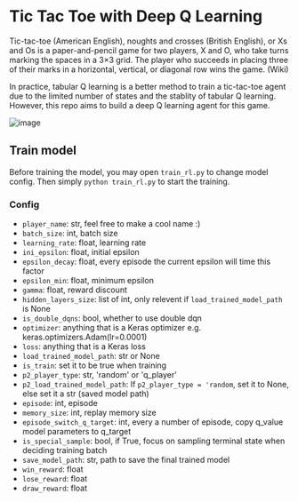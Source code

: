 # Tic Tac Toe with Deep Q Learning

Tic-tac-toe (American English), noughts and crosses (British English), or Xs and Os is a paper-and-pencil game for two players, X and O, who take turns marking the spaces in a 3×3 grid. The player who succeeds in placing three of their marks in a horizontal, vertical, or diagonal row wins the game. (Wiki)

In practice, tabular Q learning is a better method to train a tic-tac-toe agent due to the limited number of states and the stablity of tabular Q learning. However, this repo aims to build a deep Q learning agent for this game.

![image](https://upload.wikimedia.org/wikipedia/commons/3/32/Tic_tac_toe.svg)

## Train model

Before training the model, you may open ```train_rl.py``` to change model config. Then simply ```python train_rl.py``` to start the training.

### Config
- `player_name`: str, feel free to make a cool name :)
- `batch_size`: int, batch size
- `learning_rate`: float, learning rate
- `ini_epsilon`: float, initial epsilon
- `epsilon_decay`: float, every episode the current epsilon will time this factor
- `epsilon_min`: float, minimum epsilon 
- `gamma`: float, reward discount
- `hidden_layers_size`: list of int, only relevent if `load_trained_model_path` is None
- `is_double_dqns`: bool, whether to use double dqn
- `optimizer`: anything that is a Keras optimizer e.g. keras.optimizers.Adam(lr=0.0001)
- `loss`: anything that is a Keras loss
- `load_trained_model_path`: str or None
- `is_train`: set it to be true when training
- `p2_player_type`: str, 'random' or 'q_player'
- `p2_load_trained_model_path`: If `p2_player_type = 'random`, set it to None, else set it a str (saved model path)
- `episode`: int, episode 
- `memory_size`: int, replay memory size
- `episode_switch_q_target`: int, every a number of episode, copy q_value model parameters to q_target
- `is_special_sample`: bool, if True, focus on sampling terminal state when deciding training batch
- `save_model_path`: str, path to save the final trained model
- `win_reward`: float
- `lose_reward`: float
- `draw_reward`: float
